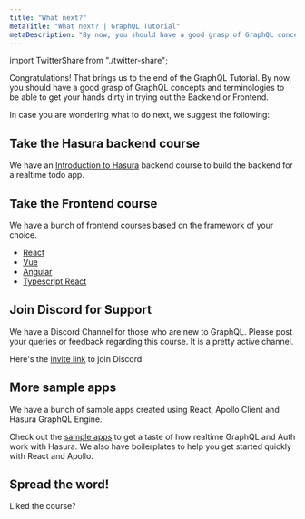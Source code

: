 ```yaml
---
title: "What next?"
metaTitle: "What next? | GraphQL Tutorial"
metaDescription: "By now, you should have a good grasp of GraphQL concepts and terminologies to be able to get your hands dirty in trying out the Backend or Frontend."
---
```


import TwitterShare from "./twitter-share";

Congratulations! That brings us to the end of the GraphQL Tutorial. By now, you should have a good grasp of GraphQL concepts and terminologies to be able to get your hands dirty in trying out the Backend or Frontend.

In case you are wondering what to do next, we suggest the following:

## Take the Hasura backend course
We have an [Introduction to Hasura](https://hasura.io/learn/graphql/hasura/introduction/) backend course to build the backend for a realtime todo app.

## Take the Frontend course
We have a bunch of frontend courses based on the framework of your choice.
- [React](https://hasura.io/learn/graphql/react/introduction/)
- [Vue](https://hasura.io/learn/graphql/vue/introduction/)
- [Angular](https://hasura.io/learn/graphql/angular-apollo/introduction/)
- [Typescript React](https://hasura.io/learn/graphql/typescript-react-apollo/introduction/)

## Join Discord for Support
We have a Discord Channel for those who are new to GraphQL. Please post your queries or feedback regarding this course. It is a pretty active channel.

Here's the [invite link](https://hasura.io/discord) to join Discord.

## More sample apps
We have a bunch of sample apps created using React, Apollo Client and Hasura GraphQL Engine.

Check out the [sample apps](https://hasura.io/sample-apps) to get a taste of how realtime GraphQL and Auth work with Hasura. We also have boilerplates to help you get started quickly with React and Apollo.

## Spread the word!
Liked the course? 
<TwitterShare />
